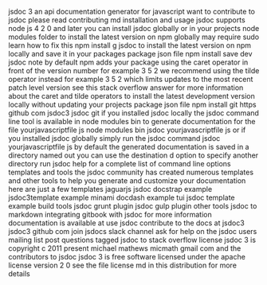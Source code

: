 jsdoc 3 an api documentation generator for javascript want to contribute to jsdoc please read contributing md installation and usage jsdoc supports node js 4 2 0 and later you can install jsdoc globally or in your projects node modules folder to install the latest version on npm globally may require sudo learn how to fix this npm install g jsdoc to install the latest version on npm locally and save it in your packages package json file npm install save dev jsdoc note by default npm adds your package using the caret operator in front of the version number for example 3 5 2 we recommend using the tilde operator instead for example 3 5 2 which limits updates to the most recent patch level version see this stack overflow answer for more information about the caret and tilde operators to install the latest development version locally without updating your projects package json file npm install git https github com jsdoc3 jsdoc git if you installed jsdoc locally the jsdoc command line tool is available in node modules bin to generate documentation for the file yourjavascriptfile js node modules bin jsdoc yourjavascriptfile js or if you installed jsdoc globally simply run the jsdoc command jsdoc yourjavascriptfile js by default the generated documentation is saved in a directory named out you can use the destination d option to specify another directory run jsdoc help for a complete list of command line options templates and tools the jsdoc community has created numerous templates and other tools to help you generate and customize your documentation here are just a few templates jaguarjs jsdoc docstrap example jsdoc3template example minami docdash example tui jsdoc template example build tools jsdoc grunt plugin jsdoc gulp plugin other tools jsdoc to markdown integrating gitbook with jsdoc for more information documentation is available at use jsdoc contribute to the docs at jsdoc3 jsdoc3 github com join jsdocs slack channel ask for help on the jsdoc users mailing list post questions tagged jsdoc to stack overflow license jsdoc 3 is copyright c 2011 present michael mathews micmath gmail com and the contributors to jsdoc jsdoc 3 is free software licensed under the apache license version 2 0 see the file license md in this distribution for more details